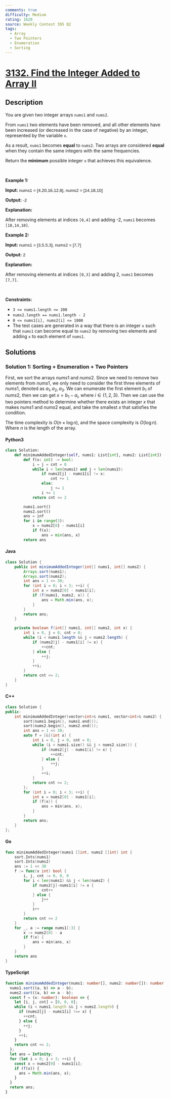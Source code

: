 ```yaml
---
comments: true
difficulty: Medium
rating: 1620
source: Weekly Contest 395 Q2
tags:
  - Array
  - Two Pointers
  - Enumeration
  - Sorting
---
```


<!-- problem:start -->

# [3132. Find the Integer Added to Array II](https://leetcode.com/problems/find-the-integer-added-to-array-ii)


## Description

<!-- description:start -->

<p>You are given two integer arrays <code>nums1</code> and <code>nums2</code>.</p>

<p>From <code>nums1</code> two elements have been removed, and all other elements have been increased (or decreased in the case of negative) by an integer, represented by the variable <code>x</code>.</p>

<p>As a result, <code>nums1</code> becomes <strong>equal</strong> to <code>nums2</code>. Two arrays are considered <strong>equal</strong> when they contain the same integers with the same frequencies.</p>

<p>Return the <strong>minimum</strong> possible integer<em> </em><code>x</code><em> </em>that achieves this equivalence.</p>

<p>&nbsp;</p>
<p><strong class="example">Example 1:</strong></p>

<div class="example-block">
<p><strong>Input:</strong> <span class="example-io" style="
    font-family: Menlo,sans-serif;
    font-size: 0.85rem;
">nums1 = [4,20,16,12,8], nums2 = [14,18,10]</span></p>

<p><strong>Output:</strong> <span class="example-io" style="
    font-family: Menlo,sans-serif;
    font-size: 0.85rem;
">-2</span></p>

<p><strong>Explanation:</strong></p>

<p>After removing elements at indices <code>[0,4]</code> and adding -2, <code>nums1</code> becomes <code>[18,14,10]</code>.</p>
</div>

<p><strong class="example">Example 2:</strong></p>

<div class="example-block">
<p><strong>Input:</strong> <span class="example-io" style="
    font-family: Menlo,sans-serif;
    font-size: 0.85rem;
">nums1 = [3,5,5,3], nums2 = [7,7]</span></p>

<p><strong>Output:</strong> <span class="example-io" style="
    font-family: Menlo,sans-serif;
    font-size: 0.85rem;
">2</span></p>

<p><strong>Explanation:</strong></p>

<p>After removing elements at indices <code>[0,3]</code> and adding 2, <code>nums1</code> becomes <code>[7,7]</code>.</p>
</div>

<p>&nbsp;</p>
<p><strong>Constraints:</strong></p>

<ul>
	<li><code>3 &lt;= nums1.length &lt;= 200</code></li>
	<li><code>nums2.length == nums1.length - 2</code></li>
	<li><code>0 &lt;= nums1[i], nums2[i] &lt;= 1000</code></li>
	<li>The test cases are generated in a way that there is an integer <code>x</code> such that <code>nums1</code> can become equal to <code>nums2</code> by removing two elements and adding <code>x</code> to each element of <code>nums1</code>.</li>
</ul>

<!-- description:end -->

## Solutions

<!-- solution:start -->

### Solution 1: Sorting + Enumeration + Two Pointers

First, we sort the arrays $nums1$ and $nums2$. Since we need to remove two elements from $nums1$, we only need to consider the first three elements of $nums1$, denoted as $a_1, a_2, a_3$. We can enumerate the first element $b_1$ of $nums2$, then we can get $x = b_1 - a_i$, where $i \in \{1, 2, 3\}$. Then we can use the two pointers method to determine whether there exists an integer $x$ that makes $nums1$ and $nums2$ equal, and take the smallest $x$ that satisfies the condition.

The time complexity is $O(n \times \log n)$, and the space complexity is $O(\log n)$. Where $n$ is the length of the array.

<!-- tabs:start -->

#### Python3

```python
class Solution:
    def minimumAddedInteger(self, nums1: List[int], nums2: List[int]) -> int:
        def f(x: int) -> bool:
            i = j = cnt = 0
            while i < len(nums1) and j < len(nums2):
                if nums2[j] - nums1[i] != x:
                    cnt += 1
                else:
                    j += 1
                i += 1
            return cnt <= 2

        nums1.sort()
        nums2.sort()
        ans = inf
        for i in range(3):
            x = nums2[0] - nums1[i]
            if f(x):
                ans = min(ans, x)
        return ans
```

#### Java

```java
class Solution {
    public int minimumAddedInteger(int[] nums1, int[] nums2) {
        Arrays.sort(nums1);
        Arrays.sort(nums2);
        int ans = 1 << 30;
        for (int i = 0; i < 3; ++i) {
            int x = nums2[0] - nums1[i];
            if (f(nums1, nums2, x)) {
                ans = Math.min(ans, x);
            }
        }
        return ans;
    }

    private boolean f(int[] nums1, int[] nums2, int x) {
        int i = 0, j = 0, cnt = 0;
        while (i < nums1.length && j < nums2.length) {
            if (nums2[j] - nums1[i] != x) {
                ++cnt;
            } else {
                ++j;
            }
            ++i;
        }
        return cnt <= 2;
    }
}
```

#### C++

```cpp
class Solution {
public:
    int minimumAddedInteger(vector<int>& nums1, vector<int>& nums2) {
        sort(nums1.begin(), nums1.end());
        sort(nums2.begin(), nums2.end());
        int ans = 1 << 30;
        auto f = [&](int x) {
            int i = 0, j = 0, cnt = 0;
            while (i < nums1.size() && j < nums2.size()) {
                if (nums2[j] - nums1[i] != x) {
                    ++cnt;
                } else {
                    ++j;
                }
                ++i;
            }
            return cnt <= 2;
        };
        for (int i = 0; i < 3; ++i) {
            int x = nums2[0] - nums1[i];
            if (f(x)) {
                ans = min(ans, x);
            }
        }
        return ans;
    }
};
```

#### Go

```go
func minimumAddedInteger(nums1 []int, nums2 []int) int {
	sort.Ints(nums1)
	sort.Ints(nums2)
	ans := 1 << 30
	f := func(x int) bool {
		i, j, cnt := 0, 0, 0
		for i < len(nums1) && j < len(nums2) {
			if nums2[j]-nums1[i] != x {
				cnt++
			} else {
				j++
			}
			i++
		}
		return cnt <= 2
	}
	for _, a := range nums1[:3] {
		x := nums2[0] - a
		if f(x) {
			ans = min(ans, x)
		}
	}
	return ans
}
```

#### TypeScript

```ts
function minimumAddedInteger(nums1: number[], nums2: number[]): number {
  nums1.sort((a, b) => a - b);
  nums2.sort((a, b) => a - b);
  const f = (x: number): boolean => {
    let [i, j, cnt] = [0, 0, 0];
    while (i < nums1.length && j < nums2.length) {
      if (nums2[j] - nums1[i] !== x) {
        ++cnt;
      } else {
        ++j;
      }
      ++i;
    }
    return cnt <= 2;
  };
  let ans = Infinity;
  for (let i = 0; i < 3; ++i) {
    const x = nums2[0] - nums1[i];
    if (f(x)) {
      ans = Math.min(ans, x);
    }
  }
  return ans;
}
```

<!-- tabs:end -->

<!-- solution:end -->

<!-- problem:end -->
